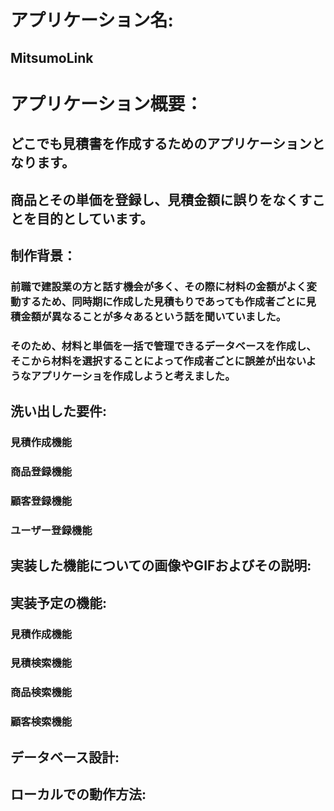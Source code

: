 # アプリケーション名:
## MitsumoLink

# アプリケーション概要：
## どこでも見積書を作成するためのアプリケーションとなります。
## 商品とその単価を登録し、見積金額に誤りをなくすことを目的としています。

## 制作背景：
### 前職で建設業の方と話す機会が多く、その際に材料の金額がよく変動するため、同時期に作成した見積もりであっても作成者ごとに見積金額が異なることが多々あるという話を聞いていました。
### そのため、材料と単価を一括で管理できるデータベースを作成し、そこから材料を選択することによって作成者ごとに誤差が出ないようなアプリケーショを作成しようと考えました。

## 洗い出した要件:
### 見積作成機能
### 商品登録機能
### 顧客登録機能
### ユーザー登録機能

## 実装した機能についての画像やGIFおよびその説明: 

## 実装予定の機能:
### 見積作成機能
### 見積検索機能
### 商品検索機能
### 顧客検索機能

## データベース設計: 

## ローカルでの動作方法: 
